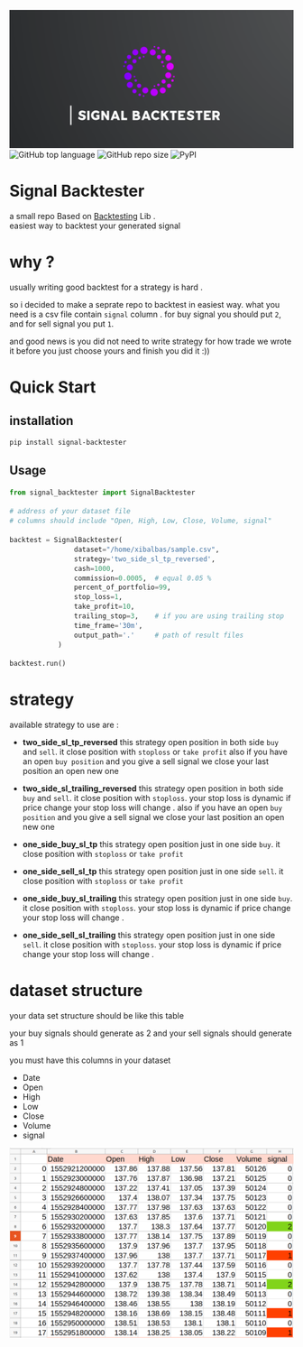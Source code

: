 ![Alt text](logo.png)
![GitHub top language](https://img.shields.io/github/languages/top/xibalbas/signal_backtester)
![GitHub repo size](https://img.shields.io/github/repo-size/xibalbas/signal_backtester)
![PyPI](https://img.shields.io/pypi/v/signal-backtester)

# Signal Backtester
 a small repo Based on  [Backtesting](https://pypi.org/project/Backtesting/) Lib .  
 easiest way to backtest your generated signal

# why ?
usually writing good backtest for a strategy is hard .

so i decided to make a seprate repo to backtest in easiest way.
what you need is a csv file contain `signal` column . for buy signal you should put `2`, and for sell signal you put `1`.

and good news is you did not need to write strategy for how trade we wrote it before you just choose yours and finish you did it :))


# Quick Start



## installation
```bash
pip install signal-backtester
```

## Usage
```python
from signal_backtester import SignalBacktester

# address of your dataset file 
# columns should include "Open, High, Low, Close, Volume, signal"

backtest = SignalBacktester(
                dataset="/home/xibalbas/sample.csv",
                strategy='two_side_sl_tp_reversed',
                cash=1000,
                commission=0.0005,  # equal 0.05 %
                percent_of_portfolio=99,
                stop_loss=1,
                take_profit=10,
                trailing_stop=3,    # if you are using trailing stop
                time_frame='30m', 
                output_path='.'     # path of result files
            )

backtest.run()
```

# strategy

available strategy to use are :

- **two_side_sl_tp_reversed**
this strategy open position in both side `buy` and `sell`. it close position with `stoploss` or `take profit`
also if you have an open `buy position` and you give a sell signal we close your last position an open new one

- **two_side_sl_trailing_reversed**
this strategy open position in both side `buy` and `sell`. it close position with `stoploss`. your stop loss is dynamic if price change your stop loss will change .
also if you have an open `buy position` and you give a sell signal we close your last position an open new one


- **one_side_buy_sl_tp**
this strategy open position just in one side `buy`. it close position with `stoploss` or `take profit`

- **one_side_sell_sl_tp**
this strategy open position just in one side `sell`. it close position with `stoploss` or `take profit`

- **one_side_buy_sl_trailing**
this strategy open position just in one side `buy`.  it close position with `stoploss`. your stop loss is dynamic if price change your stop loss will change .

- **one_side_sell_sl_trailing**
this strategy open position just in one side `sell`.  it close position with `stoploss`. your stop loss is dynamic if price change your stop loss will change .


# dataset structure
your data set structure should be like this table 

your buy signals should generate as 2
and your sell signals should generate as 1


you must have this columns in your dataset 
- Date
- Open
- High
- Low
- Close
- Volume
- signal

![Alt text](sample_dataset.png)